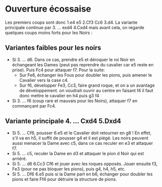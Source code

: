 ---
---

<link rel="stylesheet" href="lib/style2.css">
<script src="lib/pgnv/pgnv.js"></script>

# Ouverture écossaise
Les premiers coups sont donc 1.e4 e5 2.Cf3 Cc6 3.d4. La variante principale continue par 3. ... exd4 4.Cxd4 mais avant cela, on regarde quelques coups moins forts pour les Noirs :
## Variantes faibles pour les noirs
- Si 3. ... d6. Dans ce cas, prendre e5 et déroquer le roi Noir en échangeant les Dames (peut pas reprendre du cavalier car e5 reste en prise). Puis Fc4 pour attaquer f7. Pour la suite:
    - Sur Fe6, échanger les Fous pour doubler les pions, puis amener le Cavalier vers la case c4.
    - Sur f6, développer Fe3, Cc3, faire grand roque, et on a un avantage de développement. on voudrait ouvrir au centre en faisant f4 il faut donc mettre le cavalier en h4 puis g3 f4
- Si 3. ... f6 (coup rare et mauvais pour les Noirs), attaquer f7 en commançant par Fc4.
<div id="board1"></div>


## Variante principale 4. ... Cxd4 5.Dxd4
- Si 5. ... Cf6, pousser 6.e5 et le Cavalier doit retourner en g8 ! En effet, s'il va en h5, il suffit de pousser g4 et il est piégé. Les noirs peuvent aussi menacer la Dame avec c5, dans ce cas reculer en e3 et attaquer f7.
- Si 5. ... c5, reculer la Dame en d3 et attaquer le pion d Noir qui est arriéré.
- Si 5. ... d6 6.Cc3 Cf6 et jouer avec les roques opposés. Jouer ensuite f3, Fe3 (pour ne pas bloquer les pions), puis g4, h4, h5, etc.
- Si 5. ... Df6 6.e5 puis si la Dame part en b6, échanger pour doubler les pions et faire Ff4 pour détruire la structure de pions.

<script>
  const $ = document.querySelector.bind(document);

  PGNV.pgnView('board1',{ pgn: '1. e4 e5 2. Nf3 Nc6 3. d4 d6 (3... f6 4. Bc4) 4. dxe5 dxe5 5. Qxd8+ Kxd8 6. Bc4 f6 (6... Be6 7. Bxe6 fxe6 8. Be3) 7. Be3 Bd6 8. Nc3 a6 9. O-O-O *', pieceStyle: 'merida', locale:'fr', layout:'left', width: '1000px', boardSize: '300px'});
</script>